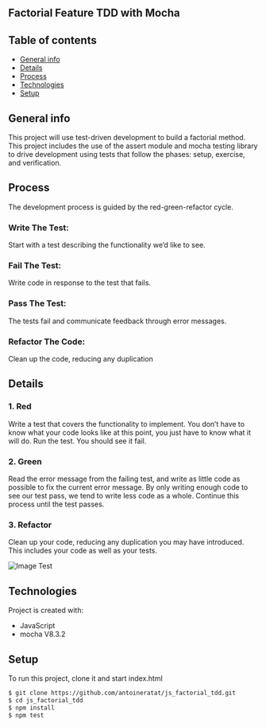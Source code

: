﻿## Factorial Feature TDD with Mocha

## Table of contents

-   [General info](#general-info)
-   [Details](#setails)
-   [Process](#process)
-   [Technologies](#technologies)
-   [Setup](#setup)

## General info

This project will use test-driven development to build a factorial method. This project includes the use of the assert module and mocha testing library to drive development using tests that follow the phases: setup, exercise, and verification.

## Process

The development process is guided by the red-green-refactor cycle.

### Write The Test:

Start with a test describing the functionality we’d like to see.

### Fail The Test:

Write code in response to the test that fails.

### Pass The Test:

The tests fail and communicate feedback through error messages.

### Refactor The Code:

Clean up the code, reducing any duplication

## Details

### 1. Red

Write a test that covers the functionality to implement. You don’t have to know what your code looks like at this point, you just have to know what it will do. Run the test. You should see it fail.

### 2. Green

Read the error message from the failing test, and write as little code as possible to fix the current error message. By only writing enough code to see our test pass, we tend to write less code as a whole. Continue this process until the test passes.

### 3. Refactor

Clean up your code, reducing any duplication you may have introduced. This includes your code as well as your tests.

![Image Test](https://templars.guru/app/github/js_factorial_tdd/1.PNG)

## Technologies

Project is created with:

-   JavaScript
-   mocha V8.3.2

## Setup

To run this project, clone it and start index.html

```bash
$ git clone https://github.com/antoineratat/js_factorial_tdd.git
$ cd js_factorial_tdd
$ npm install
$ npm test
```
